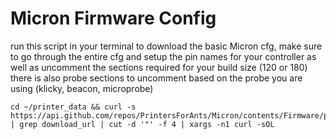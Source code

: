 # Micron Firmware Config

run this script in your terminal to download the basic Micron cfg, 
make sure to go through the entire cfg and setup the pin names for your controller as well as uncomment the sections required for your build size (120 or 180) 
there is also probe sections to uncomment based on the probe you are using (klicky, beacon, microprobe) 



```
cd ~/printer_data && curl -s https://api.github.com/repos/PrintersForAnts/Micron/contents/Firmware/printer_data | grep download_url | cut -d '"' -f 4 | xargs -n1 curl -sOL
